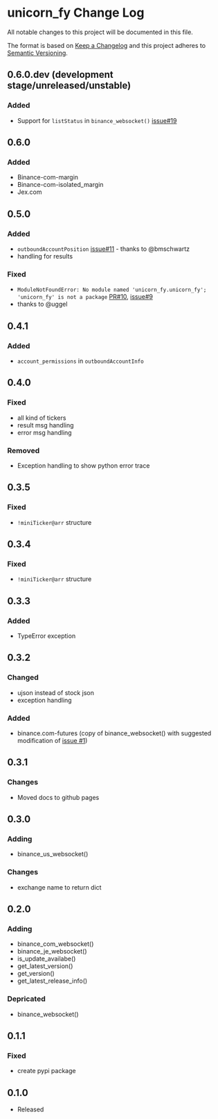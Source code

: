 # unicorn_fy Change Log

All notable changes to this project will be documented in this file.

The format is based on [Keep a Changelog](http://keepachangelog.com/) and this project adheres to 
[Semantic Versioning](http://semver.org/).

## 0.6.0.dev (development stage/unreleased/unstable)
### Added
- Support for `listStatus` in `binance_websocket()` 
[issue#19](https://github.com/oliver-zehentleitner/unicorn_fy/issues/19)

## 0.6.0
### Added
- Binance-com-margin
- Binance-com-isolated_margin
- Jex.com

## 0.5.0
### Added
- `outboundAccountPosition` [issue#11](https://github.com/oliver-zehentleitner/unicorn_fy/issues/11) - thanks to 
@bmschwartz
- handling for results
### Fixed
- `ModuleNotFoundError: No module named 'unicorn_fy.unicorn_fy'; 'unicorn_fy' is not a package` 
[PR#10](https://github.com/oliver-zehentleitner/unicorn_fy/pull/10), 
[issue#9](https://github.com/oliver-zehentleitner/unicorn_fy/issues/9)
- thanks to @uggel

## 0.4.1
### Added
- `account_permissions` in `outboundAccountInfo`

## 0.4.0
### Fixed
- all kind of tickers
- result msg handling
- error msg handling
### Removed
- Exception handling to show python error trace

## 0.3.5
### Fixed
- `!miniTicker@arr` structure

## 0.3.4
### Fixed
- `!miniTicker@arr` structure

## 0.3.3
### Added
- TypeError exception

## 0.3.2
### Changed
- ujson instead of stock json
- exception handling
### Added
- binance.com-futures (copy of binance_websocket() with suggested modification of 
[issue #1](https://github.com/oliver-zehentleitner/unicorn_fy/issues/1))

## 0.3.1
### Changes
- Moved docs to github pages

## 0.3.0
### Adding
- binance_us_websocket()
### Changes
- exchange name to return dict

## 0.2.0
### Adding
- binance_com_websocket()
- binance_je_websocket()
- is_update_availabe()
- get_latest_version()
- get_version()
- get_latest_release_info()

### Depricated
- binance_websocket()

## 0.1.1
### Fixed
- create pypi package

## 0.1.0 
- Released
